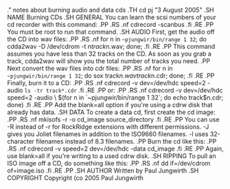 .\" notes about burning audio and data cds
.TH cd pj "3 August 2005"
.SH NAME
Burning CDs
.SH GENERAL
You can learn the scsi numbers of your cd recorder with this command:
.PP
.RS
.nf
cdrecord -scanbus
.fi
.RE
.PP
You must be root to run that command.
.SH AUDIO
First, get the audio off the CD into wav files:
.PP
.RS
.nf
for n in `~pjungwir/bin/range 1 32`; do
    cdda2wav -D /dev/cdrom -t $n track$n.wav;
done;
.fi
.RE
.PP
This command assumes you have less than 32 tracks on the CD. As soon as you grab a track, cdda2wav will show you the total number of tracks you need.
.PP
Next convert the wav files into cdr files:
.PP
.RS
.nf
for n in `~pjungwir/bin/range 1 32`; do
    sox track$n.wav track$n.cdr;
done;
.fi
.RE
.PP
Finally, burn it to a CD:
.PP
.RS
.nf
cdrecord -v dev=/dev/hdc speed=2 -audio `ls -tr track*.cdr`
.fi
.RE
.PP
or:
.PP
.RS
.nf
cdrecord -v dev=/dev/hdc speed=2 -audio \\
$(for n in `~pjungwir/bin/range 1 32`; do echo track$n.cdr; done)
.fi
.RE
.PP
Add the blank=all option if you're using a cdrw disk that already has data.
.SH DATA
To create a data cd, first create the cd image:
.PP
.RS
.nf
mkisofs -r -o cd_image source_directory
.fi
.RE
.PP
You can use -R instead of -r for RockRidge extensions
with different permissions.
-J gives you Joliet filenames in addition to the ISO9660 filenames.
-l uses 32-character filenames instead of 8.3 filenames.
.PP
Burn the cd like this:
.PP
.RS
.nf
cdrecord -v speed=2 dev=/dev/hdc -data cd_image
.fi
.RE
.PP
Again, use blank=all if you're writing to a used cdrw disk.
.SH RIPPING
To pull an ISO image off a CD, do something like this:
.PP
.RS
.nf
dd if=/dev/cdrom of=image.iso
.fi
.RE
.PP
.SH AUTHOR
Written by Paul Jungwirth
.SH COPYRIGHT
Copyright \(co 2005 Paul Jungwirth
